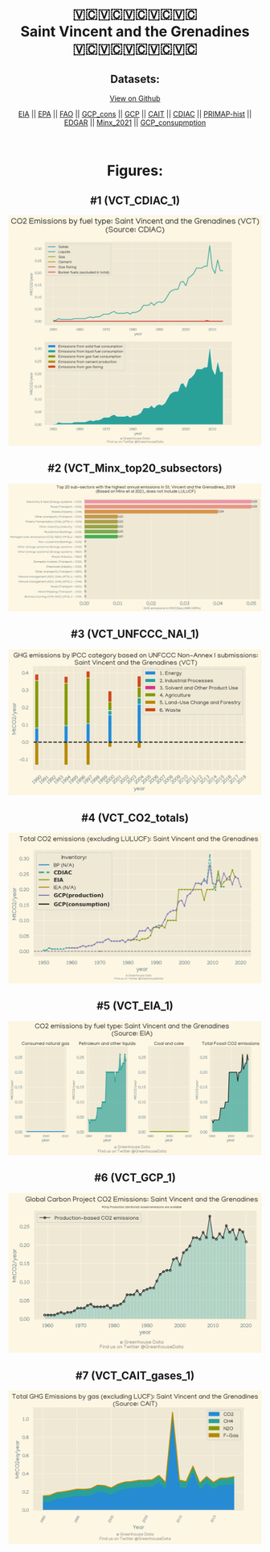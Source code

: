 
<center>
<h1 align="center">
🇻🇨🇻🇨🇻🇨🇻🇨🇻🇨
<br>
Saint Vincent and the Grenadines
<br>
🇻🇨🇻🇨🇻🇨🇻🇨🇻🇨
</h1>
<h2>Datasets:</h2>
<p><a href="https://github.com/dquintani/Greenhouse-Data/tree/master/country_data/VCT_Saint Vincent and the Grenadines/data">View on Github</a>
<br></p><p><a href="data/VCT_EIA.csv">EIA</a> || <a href="data/VCT_EPA.csv">EPA</a> || <a href="data/VCT_FAO.csv">FAO</a> || <a href="data/VCT_GCP_cons.csv">GCP_cons</a> || <a href="data/VCT_GCP.csv">GCP</a> || <a href="data/VCT_CAIT.csv">CAIT</a> || <a href="data/VCT_CDIAC.csv">CDIAC</a> || <a href="data/VCT_PRIMAP-hist.csv">PRIMAP-hist</a> || <a href="data/VCT_EDGAR.csv">EDGAR</a> || <a href="data/VCT_Minx_2021.csv">Minx_2021</a> || <a href="data/VCT_GCP_consupmption.csv">GCP_consupmption</a></p><p><br></p>
<h1>Figures:</h1><h2>#1 (VCT_CDIAC_1)</h2>
<p><img alt="" src="figures/VCT_CDIAC_1.png" /></p><h2>#2 (VCT_Minx_top20_subsectors)</h2>
<p><img alt="" src="figures/VCT_Minx_top20_subsectors.png" /></p><h2>#3 (VCT_UNFCCC_NAI_1)</h2>
<p><img alt="" src="figures/VCT_UNFCCC_NAI_1.png" /></p><h2>#4 (VCT_CO2_totals)</h2>
<p><img alt="" src="figures/VCT_CO2_totals.png" /></p><h2>#5 (VCT_EIA_1)</h2>
<p><img alt="" src="figures/VCT_EIA_1.png" /></p><h2>#6 (VCT_GCP_1)</h2>
<p><img alt="" src="figures/VCT_GCP_1.png" /></p><h2>#7 (VCT_CAIT_gases_1)</h2>
<p><img alt="" src="figures/VCT_CAIT_gases_1.png" /></p>